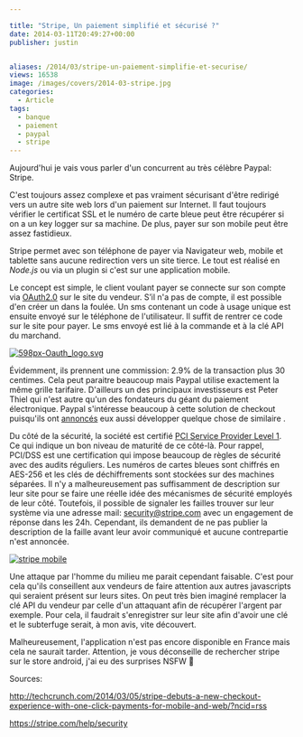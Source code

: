 ```yaml
---

title: "Stripe, Un paiement simplifié et sécurisé ?"
date: 2014-03-11T20:49:27+00:00
publisher: justin


aliases: /2014/03/stripe-un-paiement-simplifie-et-securise/
views: 16538
image: /images/covers/2014-03-stripe.jpg
categories:
  - Article
tags:
  - banque
  - paiement
  - paypal
  - stripe
---
```

Aujourd'hui je vais vous parler d'un concurrent au très célèbre Paypal: Stripe.

C'est toujours assez complexe et pas vraiment sécurisant d'être redirigé vers un autre site web lors d'un paiement sur Internet. Il faut toujours vérifier le certificat SSL et le numéro de carte bleue peut être récupérer si on a un key logger sur sa machine. De plus, payer sur son mobile peut être assez fastidieux.

Stripe permet avec son téléphone de payer via Navigateur web, mobile et tablette sans aucune redirection vers un site tierce. Le tout est réalisé en _Node.js_ ou via un plugin si c'est sur une application mobile.

Le concept est simple, le client voulant payer se connecte sur son compte via [OAuth2.0](http://oauth.net/2/) sur le site du vendeur. S’il n'a pas de compte, il est possible d'en créer un dans la foulée. Un sms contenant un code à usage unique est ensuite envoyé sur le téléphone de l'utilisateur. Il suffit de rentrer ce code sur le site pour payer. Le sms envoyé est lié à la commande et à la clé API du marchand.

[<img  alt="598px-Oauth_logo.svg" src="/images/2014/03/598px-Oauth_logo.svg_-300x300.png"     />](/images/2014/03/598px-Oauth_logo.svg_.png)

Évidemment, ils prennent une commission: 2.9% de la transaction plus 30 centimes. Cela peut paraitre beaucoup mais Paypal utilise exactement la même grille tarifaire. D'ailleurs un des principaux investisseurs est Peter Thiel qui n'est autre qu'un des fondateurs du géant du paiement électronique. Paypal s'intéresse beaucoup à cette solution de checkout puisqu'ils ont [annoncés](http://techcrunch.com/2014/01/13/paypal-debuts-a-simpler-native-checkout-experience-for-merchants-and-expand-beacon-internationally/) eux aussi développer quelque chose de similaire .

Du côté de la sécurité, la société est certifié [PCI Service Provider Level 1](http://www.visa.com/splisting/searchGrsp.do?companyNameCriteria=stripe). Ce qui indique un bon niveau de maturité de ce côté-là. Pour rappel, PCI/DSS est une certification qui impose beaucoup de règles de sécurité avec des audits réguliers. Les numéros de cartes bleues sont chiffrés en AES-256 et les clés de déchiffrements sont stockées sur des machines séparées. Il n'y a malheureusement pas suffisamment de description sur leur site pour se faire une réelle idée des mécanismes de sécurité employés de leur côté. Toutefois, il possible de signaler les failles trouver sur leur système via une adresse mail: security@stripe.com avec un engagement de réponse dans les 24h. Cependant, ils demandent de ne pas publier la description de la faille avant leur avoir communiqué et aucune contrepartie n'est annoncée.

[<img  alt="stripe mobile" src="/images/2014/03/stripe-mobile-260x300.png"     />](/images/2014/03/stripe-mobile.png)

Une attaque par l'homme du milieu me parait cependant faisable. C'est pour cela qu'ils conseillent aux vendeurs de faire attention aux autres javascripts qui seraient présent sur leurs sites. On peut très bien imaginé remplacer la clé API du vendeur par celle d'un attaquant afin de récupérer l'argent par exemple. Pour cela, il faudrait s'enregistrer sur leur site afin d'avoir une clé et le subterfuge serait, à mon avis, vite découvert.

Malheureusement, l'application n'est pas encore disponible en France mais cela ne saurait tarder. Attention, je vous déconseille de rechercher stripe sur le store android, j'ai eu des surprises NSFW 🙂



Sources:

<http://techcrunch.com/2014/03/05/stripe-debuts-a-new-checkout-experience-with-one-click-payments-for-mobile-and-web/?ncid=rss>

<https://stripe.com/help/security>
